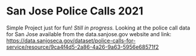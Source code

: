 # San Jose Police Calls 2021
Simple Project just for fun! *Still in progress.*
Looking at the police call data for San Jose available from the data.sanjose.gov website and link: https://data.sanjoseca.gov/dataset/police-calls-for-service/resource/9ca4f4d5-2a86-4a26-9a63-5956e68571f2
